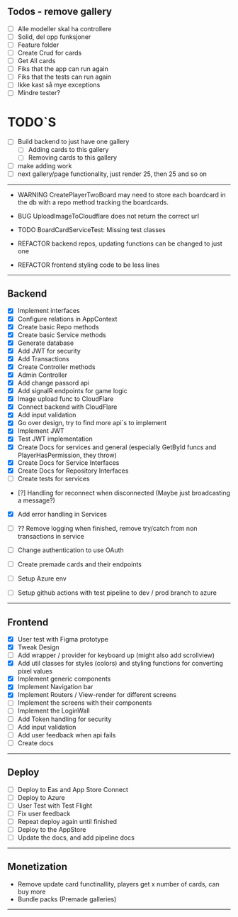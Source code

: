 ## Todos - remove gallery

- [ ] Alle modeller skal ha controllere
- [ ] Solid, del opp funksjoner
- [ ] Feature folder
- [ ] Create Crud for cards
- [ ] Get All cards
- [ ] Fiks that the app can run again
- [ ] Fiks that the tests can run again
- [ ] Ikke kast så mye exceptions
- [ ] Mindre tester?

# TODO`S

- [ ] Build backend to just have one gallery
  - [ ] Adding cards to this gallery
  - [ ] Removing cards to this gallery
- [ ] make adding work
- [ ] next gallery/page functionality, just render 25, then 25 and so on

<hr />

- WARNING CreatePlayerTwoBoard may need to store each boardcard in the db with a repo method tracking the boardcards.
- BUG UploadImageToCloudflare does not return the correct url

- TODO BoardCardServiceTest: Missing test classes
- REFACTOR backend repos, updating functions can be changed to just one
- REFACTOR frontend styling code to be less lines

<hr />

## Backend

- [x] Implement interfaces
- [x] Configure relations in AppContext
- [x] Create basic Repo methods
- [x] Create basic Service methods
- [x] Generate database
- [x] Add JWT for security
- [x] Add Transactions
- [x] Create Controller methods
- [x] Admin Controller
- [x] Add change passord api
- [x] Add signalR endpoints for game logic
- [x] Image upload func to CloudFlare
- [x] Connect backend with CloudFlare
- [x] Add input validation
- [x] Go over design, try to find more api´s to implement
- [x] Implement JWT
- [x] Test JWT implementation
- [x] Create Docs for services and general (especially GetById funcs and PlayerHasPermission, they throw)
- [x] Create Docs for Service Interfaces
- [x] Create Docs for Repository Interfaces
- [ ] Create tests for services
- [?] Handling for reconnect when disconnected (Maybe just broadcasting a message?)
- [x] Add error handling in Services
- [ ] ?? Remove logging when finished, remove try/catch from non transactions in service
- [ ] Change authentication to use OAuth

- [ ] Create premade cards and their endpoints
- [ ] Setup Azure env
- [ ] Setup github actions with test pipeline to dev / prod branch to azure

<hr />

## Frontend

- [x] User test with Figma prototype
- [x] Tweak Design
- [ ] Add wrapper / provider for keyboard up (might also add scrollview)
- [x] Add util classes for styles (colors) and styling functions for converting pixel values
- [x] Implement generic components
- [x] Implement Navigation bar
- [x] Implement Routers / View-render for different screens
- [ ] Implement the screens with their components
- [ ] Implement the LoginWall
- [ ] Add Token handling for security
- [ ] Add input validation
- [ ] Add user feedback when api fails
- [ ] Create docs

<hr />

## Deploy

- [ ] Deploy to Eas and App Store Connect
- [ ] Deploy to Azure
- [ ] User Test with Test Flight
- [ ] Fix user feedback
- [ ] Repeat deploy again until finished
- [ ] Deploy to the AppStore
- [ ] Update the docs, and add pipeline docs

<hr />

## Monetization

- Remove update card functinallity, players get x number of cards, can buy more
- Bundle packs (Premade galleries)

<hr />
